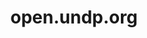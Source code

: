 ---
categories:
  - resume
  - highlight
title: "open.undp.org"
link: "http://open.undp.org/"
readmore: "http://lemony.space/portfolio/#data"
image: "../portfolio/images/thumb/web-undp.png"
col: 6
---